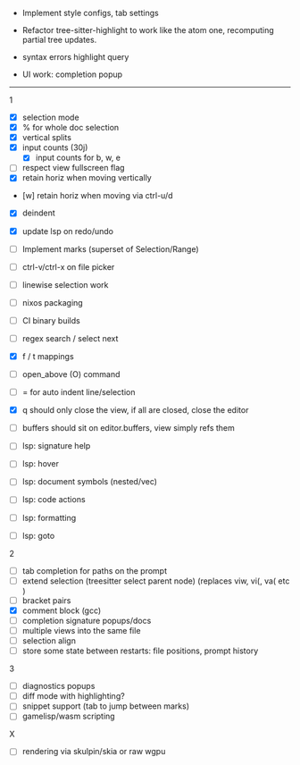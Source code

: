 - Implement style configs, tab settings
- Refactor tree-sitter-highlight to work like the atom one, recomputing partial tree updates.
- syntax errors highlight query

- UI work: completion popup


------

1
- [x] selection mode
- [x] % for whole doc selection
- [x] vertical splits
- [x] input counts (30j)
  - [x] input counts for b, w, e
- [ ] respect view fullscreen flag
- [x] retain horiz when moving vertically
- [w] retain horiz when moving via ctrl-u/d
- [x] deindent
- [x] update lsp on redo/undo
- [ ] Implement marks (superset of Selection/Range)
- [ ] ctrl-v/ctrl-x on file picker
- [ ] linewise selection work
- [ ] nixos packaging
- [ ] CI binary builds

- [ ] regex search / select next
- [x] f / t mappings
- [ ] open_above (O) command
- [ ] = for auto indent line/selection
- [x] q should only close the view, if all are closed, close the editor
- [ ] buffers should sit on editor.buffers, view simply refs them


- [ ] lsp: signature help
- [ ] lsp: hover
- [ ] lsp: document symbols (nested/vec)
- [ ] lsp: code actions
- [ ] lsp: formatting
- [ ] lsp: goto

2
- [ ] tab completion for paths on the prompt
- [ ] extend selection (treesitter select parent node) (replaces viw, vi(, va( etc )
- [ ] bracket pairs
- [x] comment block (gcc)
- [ ] completion signature popups/docs
- [ ] multiple views into the same file
- [ ] selection align
- [ ] store some state between restarts: file positions, prompt history

3
- [ ] diagnostics popups
- [ ] diff mode with highlighting?
- [ ] snippet support (tab to jump between marks)
- [ ] gamelisp/wasm scripting

X
- [ ] rendering via skulpin/skia or raw wgpu
